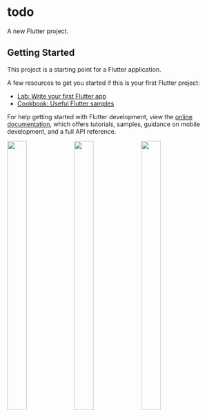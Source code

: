 # todo

A new Flutter project.

## Getting Started

This project is a starting point for a Flutter application.

A few resources to get you started if this is your first Flutter project:

- [Lab: Write your first Flutter app](https://docs.flutter.dev/get-started/codelab)
- [Cookbook: Useful Flutter samples](https://docs.flutter.dev/cookbook)

For help getting started with Flutter development, view the
[online documentation](https://docs.flutter.dev/), which offers tutorials,
samples, guidance on mobile development, and a full API reference.
<p float="center>
          
<img src="https://user-images.githubusercontent.com/113609040/210040596-19a974e5-a1c9-4da7-a54e-a68404ed17e0.png" width=22% height=35%>

<img src="https://user-images.githubusercontent.com/113609040/221774656-61e63bb3-de83-42b5-b394-dd0588aeb7d4.jpg" width=30% height=40%>

<img src="https://user-images.githubusercontent.com/113609040/221774660-67f7d659-4fba-4cde-906e-0c7d79955aaf.jpg" width=30% height=40%>

<img src="https://user-images.githubusercontent.com/113609040/221774964-a61b6abb-a490-4b79-8f69-cb8df051ca18.jpg" width=30% height=40%>
                                                                                                                 
</p>
                               

